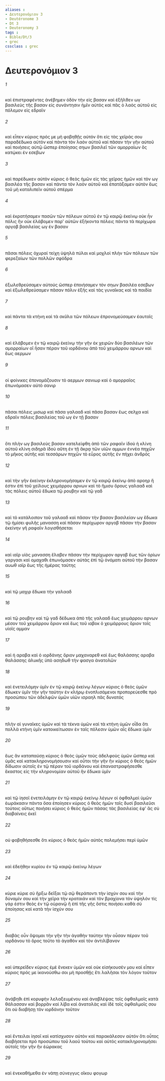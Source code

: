 ```yaml
---
aliases : 
- Δευτερονόμιον 3
- Deutéronome 3
- Dt 3
- Deuteronomy 3
tags : 
- Bible/Dt/3
- grec
cssclass : grec
---
```


# Δευτερονόμιον 3

###### 1
καὶ ἐπιστραφέντες ἀνέβημεν ὁδὸν τὴν εἰς βασαν καὶ ἐξῆλθεν ωγ βασιλεὺς τῆς βασαν εἰς συνάντησιν ἡμῖν αὐτὸς καὶ πᾶς ὁ λαὸς αὐτοῦ εἰς πόλεμον εἰς εδραϊν
###### 2
καὶ εἶπεν κύριος πρός με μὴ φοβηθῇς αὐτόν ὅτι εἰς τὰς χεῖράς σου παραδέδωκα αὐτὸν καὶ πάντα τὸν λαὸν αὐτοῦ καὶ πᾶσαν τὴν γῆν αὐτοῦ καὶ ποιήσεις αὐτῷ ὥσπερ ἐποίησας σηων βασιλεῖ τῶν αμορραίων ὃς κατῴκει ἐν εσεβων
###### 3
καὶ παρέδωκεν αὐτὸν κύριος ὁ θεὸς ἡμῶν εἰς τὰς χεῖρας ἡμῶν καὶ τὸν ωγ βασιλέα τῆς βασαν καὶ πάντα τὸν λαὸν αὐτοῦ καὶ ἐπατάξαμεν αὐτὸν ἕως τοῦ μὴ καταλιπεῖν αὐτοῦ σπέρμα
###### 4
καὶ ἐκρατήσαμεν πασῶν τῶν πόλεων αὐτοῦ ἐν τῷ καιρῷ ἐκείνῳ οὐκ ἦν πόλις ἣν οὐκ ἐλάβομεν παρ' αὐτῶν ἑξήκοντα πόλεις πάντα τὰ περίχωρα αργοβ βασιλείας ωγ ἐν βασαν
###### 5
πᾶσαι πόλεις ὀχυραί τείχη ὑψηλά πύλαι καὶ μοχλοί πλὴν τῶν πόλεων τῶν φερεζαίων τῶν πολλῶν σφόδρα
###### 6
ἐξωλεθρεύσαμεν αὐτούς ὥσπερ ἐποιήσαμεν τὸν σηων βασιλέα εσεβων καὶ ἐξωλεθρεύσαμεν πᾶσαν πόλιν ἑξῆς καὶ τὰς γυναῖκας καὶ τὰ παιδία
###### 7
καὶ πάντα τὰ κτήνη καὶ τὰ σκῦλα τῶν πόλεων ἐπρονομεύσαμεν ἑαυτοῖς
###### 8
καὶ ἐλάβομεν ἐν τῷ καιρῷ ἐκείνῳ τὴν γῆν ἐκ χειρῶν δύο βασιλέων τῶν αμορραίων οἳ ἦσαν πέραν τοῦ ιορδάνου ἀπὸ τοῦ χειμάρρου αρνων καὶ ἕως αερμων
###### 9
οἱ φοίνικες ἐπονομάζουσιν τὸ αερμων σανιωρ καὶ ὁ αμορραῖος ἐπωνόμασεν αὐτὸ σανιρ
###### 10
πᾶσαι πόλεις μισωρ καὶ πᾶσα γαλααδ καὶ πᾶσα βασαν ἕως σελχα καὶ εδραϊν πόλεις βασιλείας τοῦ ωγ ἐν τῇ βασαν
###### 11
ὅτι πλὴν ωγ βασιλεὺς βασαν κατελείφθη ἀπὸ τῶν ραφαϊν ἰδοὺ ἡ κλίνη αὐτοῦ κλίνη σιδηρᾶ ἰδοὺ αὕτη ἐν τῇ ἄκρᾳ τῶν υἱῶν αμμων ἐννέα πηχῶν τὸ μῆκος αὐτῆς καὶ τεσσάρων πηχῶν τὸ εὖρος αὐτῆς ἐν πήχει ἀνδρός
###### 12
καὶ τὴν γῆν ἐκείνην ἐκληρονομήσαμεν ἐν τῷ καιρῷ ἐκείνῳ ἀπὸ αροηρ ἥ ἐστιν ἐπὶ τοῦ χείλους χειμάρρου αρνων καὶ τὸ ἥμισυ ὄρους γαλααδ καὶ τὰς πόλεις αὐτοῦ ἔδωκα τῷ ρουβην καὶ τῷ γαδ
###### 13
καὶ τὸ κατάλοιπον τοῦ γαλααδ καὶ πᾶσαν τὴν βασαν βασιλείαν ωγ ἔδωκα τῷ ἡμίσει φυλῆς μανασση καὶ πᾶσαν περίχωρον αργοβ πᾶσαν τὴν βασαν ἐκείνην γῆ ραφαϊν λογισθήσεται
###### 14
καὶ ιαϊρ υἱὸς μανασση ἔλαβεν πᾶσαν τὴν περίχωρον αργοβ ἕως τῶν ὁρίων γαργασι καὶ ομαχαθι ἐπωνόμασεν αὐτὰς ἐπὶ τῷ ὀνόματι αὐτοῦ τὴν βασαν αυωθ ιαϊρ ἕως τῆς ἡμέρας ταύτης
###### 15
καὶ τῷ μαχιρ ἔδωκα τὴν γαλααδ
###### 16
καὶ τῷ ρουβην καὶ τῷ γαδ δέδωκα ἀπὸ τῆς γαλααδ ἕως χειμάρρου αρνων μέσον τοῦ χειμάρρου ὅριον καὶ ἕως τοῦ ιαβοκ ὁ χειμάρρους ὅριον τοῖς υἱοῖς αμμαν
###### 17
καὶ ἡ αραβα καὶ ὁ ιορδάνης ὅριον μαχαναρεθ καὶ ἕως θαλάσσης αραβα θαλάσσης ἁλυκῆς ὑπὸ ασηδωθ τὴν φασγα ἀνατολῶν
###### 18
καὶ ἐνετειλάμην ὑμῖν ἐν τῷ καιρῷ ἐκείνῳ λέγων κύριος ὁ θεὸς ὑμῶν ἔδωκεν ὑμῖν τὴν γῆν ταύτην ἐν κλήρῳ ἐνοπλισάμενοι προπορεύεσθε πρὸ προσώπου τῶν ἀδελφῶν ὑμῶν υἱῶν ισραηλ πᾶς δυνατός
###### 19
πλὴν αἱ γυναῖκες ὑμῶν καὶ τὰ τέκνα ὑμῶν καὶ τὰ κτήνη ὑμῶν οἶδα ὅτι πολλὰ κτήνη ὑμῖν κατοικείτωσαν ἐν ταῖς πόλεσιν ὑμῶν αἷς ἔδωκα ὑμῖν
###### 20
ἕως ἂν καταπαύσῃ κύριος ὁ θεὸς ὑμῶν τοὺς ἀδελφοὺς ὑμῶν ὥσπερ καὶ ὑμᾶς καὶ κατακληρονομήσουσιν καὶ οὗτοι τὴν γῆν ἣν κύριος ὁ θεὸς ἡμῶν δίδωσιν αὐτοῖς ἐν τῷ πέραν τοῦ ιορδάνου καὶ ἐπαναστραφήσεσθε ἕκαστος εἰς τὴν κληρονομίαν αὐτοῦ ἣν ἔδωκα ὑμῖν
###### 21
καὶ τῷ ἰησοῖ ἐνετειλάμην ἐν τῷ καιρῷ ἐκείνῳ λέγων οἱ ὀφθαλμοὶ ὑμῶν ἑωράκασιν πάντα ὅσα ἐποίησεν κύριος ὁ θεὸς ἡμῶν τοῖς δυσὶ βασιλεῦσι τούτοις οὕτως ποιήσει κύριος ὁ θεὸς ἡμῶν πάσας τὰς βασιλείας ἐφ' ἃς σὺ διαβαίνεις ἐκεῖ
###### 22
οὐ φοβηθήσεσθε ὅτι κύριος ὁ θεὸς ἡμῶν αὐτὸς πολεμήσει περὶ ὑμῶν
###### 23
καὶ ἐδεήθην κυρίου ἐν τῷ καιρῷ ἐκείνῳ λέγων
###### 24
κύριε κύριε σὺ ἤρξω δεῖξαι τῷ σῷ θεράποντι τὴν ἰσχύν σου καὶ τὴν δύναμίν σου καὶ τὴν χεῖρα τὴν κραταιὰν καὶ τὸν βραχίονα τὸν ὑψηλόν τίς γάρ ἐστιν θεὸς ἐν τῷ οὐρανῷ ἢ ἐπὶ τῆς γῆς ὅστις ποιήσει καθὰ σὺ ἐποίησας καὶ κατὰ τὴν ἰσχύν σου
###### 25
διαβὰς οὖν ὄψομαι τὴν γῆν τὴν ἀγαθὴν ταύτην τὴν οὖσαν πέραν τοῦ ιορδάνου τὸ ὄρος τοῦτο τὸ ἀγαθὸν καὶ τὸν ἀντιλίβανον
###### 26
καὶ ὑπερεῖδεν κύριος ἐμὲ ἕνεκεν ὑμῶν καὶ οὐκ εἰσήκουσέν μου καὶ εἶπεν κύριος πρός με ἱκανούσθω σοι μὴ προσθῇς ἔτι λαλῆσαι τὸν λόγον τοῦτον
###### 27
ἀνάβηθι ἐπὶ κορυφὴν λελαξευμένου καὶ ἀναβλέψας τοῖς ὀφθαλμοῖς κατὰ θάλασσαν καὶ βορρᾶν καὶ λίβα καὶ ἀνατολὰς καὶ ἰδὲ τοῖς ὀφθαλμοῖς σου ὅτι οὐ διαβήσῃ τὸν ιορδάνην τοῦτον
###### 28
καὶ ἔντειλαι ἰησοῖ καὶ κατίσχυσον αὐτὸν καὶ παρακάλεσον αὐτόν ὅτι οὗτος διαβήσεται πρὸ προσώπου τοῦ λαοῦ τούτου καὶ αὐτὸς κατακληρονομήσει αὐτοῖς τὴν γῆν ἣν ἑώρακας
###### 29
καὶ ἐνεκαθήμεθα ἐν νάπῃ σύνεγγυς οἴκου φογωρ
